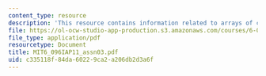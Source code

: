 ```yaml
---
content_type: resource
description: 'This resource contains information related to arrays of class objects. '
file: https://ol-ocw-studio-app-production.s3.amazonaws.com/courses/6-096-introduction-to-c-january-iap-2011/c335118f84da60229ca2a206db2d3a6f_MIT6_096IAP11_assn03.pdf
file_type: application/pdf
resourcetype: Document
title: MIT6_096IAP11_assn03.pdf
uid: c335118f-84da-6022-9ca2-a206db2d3a6f
---
```

